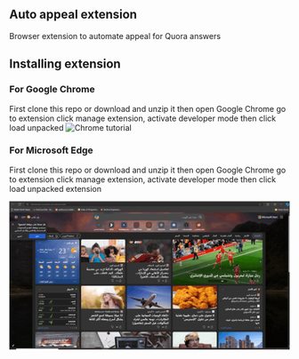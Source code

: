 ## Auto appeal extension
Browser extension to automate appeal for Quora answers

## Installing extension
### For Google Chrome
First clone this repo or download and unzip it then open Google Chrome go to extension click manage extension, activate developer mode then click load unpacked
![Chrome tutorial](chrome.gif)
### For Microsoft Edge
First clone this repo or download and unzip it then open Google Chrome go to extension click manage extension, activate developer mode then click load unpacked extension

![Edge tutorial](edge.gif)
